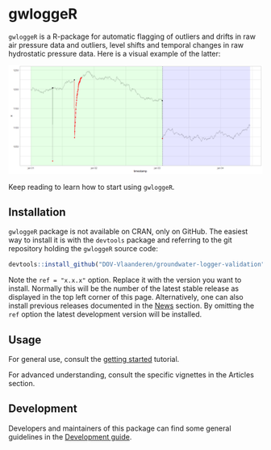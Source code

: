 
<!-- README.md is generated from README.Rmd. -->

# gwloggeR

`gwloggeR` is a R-package for automatic flagging of outliers and drifts
in raw air pressure data and outliers, level shifts and temporal changes
in raw hydrostatic pressure data. Here is a visual example of the
latter:

![](man/figures/example-1.png)<!-- -->

Keep reading to learn how to start using `gwloggeR`.

## Installation

`gwloggeR` package is not available on CRAN, only on GitHub. The easiest
way to install it is with the `devtools` package and referring to the
git repository holding the `gwloggeR` source code:

``` r
devtools::install_github("DOV-Vlaanderen/groundwater-logger-validation", subdir = "gwloggeR", ref = "x.x.x")
```

Note the `ref = "x.x.x"` option. Replace it with the version you want to
install. Normally this will be the number of the latest stable release
as displayed in the top left corner of this page. Alternatively, one can
also install previous releases documented in the [News](News.md)
section. By omitting the `ref` option the latest development version
will be installed.

## Usage

For general use, consult the [getting
started](https://dov-vlaanderen.github.io/groundwater-logger-validation/gwloggeR/docs/articles/gwloggeR.html)
tutorial.

For advanced understanding, consult the specific vignettes in the
Articles section.

## Development

Developers and maintainers of this package can find some general
guidelines in the [Development
guide](https://dov-vlaanderen.github.io/groundwater-logger-validation/gwloggeR/docs/articles/Development.html).
